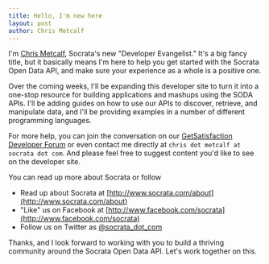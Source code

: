```yaml
---
title: Hello, I'm new here
layout: post
author: Chris Metcalf
---
```


I'm [Chris Metcalf](http://www.socrata.com/profile/Chris-Metcalf/i7d8-sc4w), Socrata's new "Developer Evangelist." It's a big fancy title, but it basically means I'm here to help you get started with the Socrata Open Data API, and make sure your experience as a whole is a positive one.

Over the coming weeks, I'll be expanding this developer site to turn it into a one-stop resource for building applications and mashups using the SODA APIs. I'll be adding guides on how to use our APIs to discover, retrieve, and manipulate data, and I'll be providing examples in a number of different programming languages.

For more help, you can join the conversation on our [GetSatisfaction Developer Forum](http://community.socrata.com/socrata/products/socrata_socrata_open_data_api) or even contact me directly at `chris dot metcalf at socrata dot com`. And please feel free to suggest content you'd like to see on the developer site.

You can read up more about Socrata or follow

* Read up about Socrata at [http://www.socrata.com/about](http://www.socrata.com/about)
* "Like" us on Facebook at [http://www.facebook.com/socrata](http://www.facebook.com/socrata)
* Follow us on Twitter as [@socrata_dot_com](http://twitter.com/socrata_dot_com)

Thanks, and I look forward to working with you to build a thriving community around the Socrata Open Data API. Let's work together on this.
